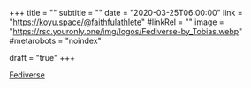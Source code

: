 +++
title = ""
subtitle = ""
date = "2020-03-25T06:00:00"
link = "https://koyu.space/@faithfulathlete"
#linkRel = ""
image = "https://rsc.youronly.one/img/logos/Fediverse-by_Tobias.webp"
#metarobots = "noindex"

draft = "true"
+++

<a href="https://koyu.space/@faithfulathlete" rel="me noopener external nofollow" referrerpolicy="strict-origin-when-cross-origin">Fediverse</a>
